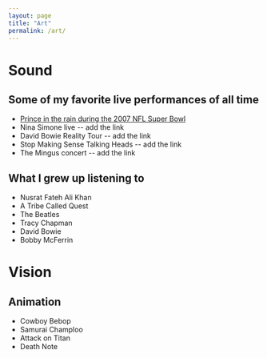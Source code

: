 ```yaml
---
layout: page
title: "Art"
permalink: /art/
---
```


# Sound

## Some of my favorite live performances of all time
- [Prince in the rain during the 2007 NFL Super Bowl](https://www.youtube.com/watch?v=-WYYlRArn3g)
- Nina Simone live -- add the link
- David Bowie Reality Tour -- add the link
- Stop Making Sense Talking Heads -- add the link
- The Mingus concert -- add the link

## What I grew up listening to
- Nusrat Fateh Ali Khan
- A Tribe Called Quest
- The Beatles
- Tracy Chapman
- David Bowie
- Bobby McFerrin

# Vision

## Animation
- Cowboy Bebop
- Samurai Champloo
- Attack on Titan
- Death Note

<!-- # What I'm listening to recently
- Add a link to spotify? -->
<!-- How to plug something in from spotify? -->